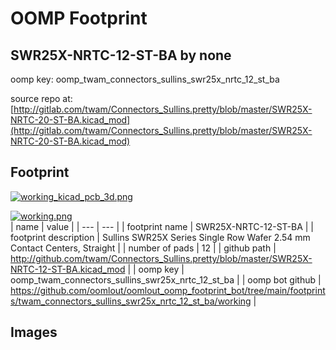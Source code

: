 # OOMP Footprint  
## SWR25X-NRTC-12-ST-BA  by none  
  
oomp key: oomp_twam_connectors_sullins_swr25x_nrtc_12_st_ba  
  
source repo at: [http://gitlab.com/twam/Connectors_Sullins.pretty/blob/master/SWR25X-NRTC-20-ST-BA.kicad_mod](http://gitlab.com/twam/Connectors_Sullins.pretty/blob/master/SWR25X-NRTC-20-ST-BA.kicad_mod)  
## Footprint  
  
[![working_kicad_pcb_3d.png](working_kicad_pcb_3d_600.png)](working_kicad_pcb_3d.png)  
  
[![working.png](working_600.png)](working.png)  
| name | value | 
| --- | --- | 
| footprint name | SWR25X-NRTC-12-ST-BA | 
| footprint description | Sullins SWR25X Series Single Row Wafer 2.54 mm Contact Centers, Straight | 
| number of pads | 12 | 
| github path | http://github.com/twam/Connectors_Sullins.pretty/blob/master/SWR25X-NRTC-12-ST-BA.kicad_mod | 
| oomp key | oomp_twam_connectors_sullins_swr25x_nrtc_12_st_ba | 
| oomp bot github | https://github.com/oomlout/oomlout_oomp_footprint_bot/tree/main/footprints/twam_connectors_sullins_swr25x_nrtc_12_st_ba/working | 
## Images  
